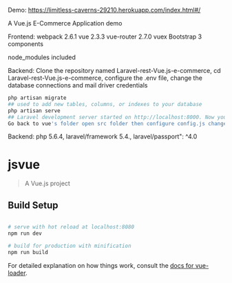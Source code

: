 Demo: https://limitless-caverns-29210.herokuapp.com/index.html#/

A Vue.js E-Commerce Application demo 

Frontend:
webpack 2.6.1
vue 2.3.3
vue-router 2.7.0
vuex
Bootstrap 3 components

node_modules included

Backend: Clone the repository named Laravel-rest-Vue.js-e-commerce,
cd Laravel-rest-Vue.js-e-commerce, 
configure the .env file, change the database connections and mail driver credentials

``` bash 
php artisan migrate 
## used to add new tables, columns, or indexes to your database
php artisan serve 
## Laravel development server started on http://localhost:8000. Now you can point your browser to http://localhost:8000 and see your application.
Go back to vue's folder open src folder then configure config.js change the apiDomain base url to http://localhost:8000 which is where the laravel development server started. 

``` 
Backend: 
php 5.6.4,
laravel/framework 5.4.,
laravel/passport": ^4.0

# jsvue

> A Vue.js project

## Build Setup

``` bash

# serve with hot reload at localhost:8080
npm run dev

# build for production with minification
npm run build
```
For detailed explanation on how things work, consult the [docs for vue-loader](http://vuejs.github.io/vue-loader).

